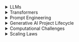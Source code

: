 <details>
<summary>LLMs</summary>

- As the number of parameters within a model increases, so does its demand for memory. This expansion not only necessitates more storage but also enhances the model's capability to tackle increasingly complex tasks.

- The input text provided to a Large Language Model (LLM) is referred to as a prompt. The available memory or capacity allocated for this prompt is known as the context window. Generally, the context window can accommodate several thousand words, although its size varies across different models. The text generated by the model is termed a completion, and the process of employing the model to produce text is identified as inference.

### Collection of the Base LLMs
 - GPT
 - BLOOM
 - LLaMa
 - FLAN-T5
 - PaLM 
 - BERT

</details>

<details>
<summary>Transformers</summary>

- Transformers over RNNs: Transformers improve upon RNNs by efficiently processing all words in a sentence simultaneously, enabling better performance in natural language tasks.
- Self-Attention Mechanism: Enables the model to understand the context and relevance of each word in relation to every other word in the input, regardless of their position, significantly enhancing language understanding and generation capabilities.
- Encoder-Decoder Architecture: The transformer model is split into two parts: the encoder, which processes the input text, and the decoder, which generates the output text. These components share a number of similarities and work in conjunction.
- Tokenization: Text must be converted into tokens, representing either whole words or parts of words, which are then used by the model for processing. The choice of tokenizer affects the model's understanding and generation of text.  In general, word are used as tokens.
- Embedding Layer: Maps each token to a high-dimensional vector space, allowing the model to capture the meaning and context of each token. Positional encodings are added to maintain word order. In original transformer paper, the vector size is 512. The vector weights of the embeddings are updated through backpropagation.
- Multi-Headed Self-Attention: A key feature where multiple sets of attention weights (heads) learn different aspects of the language independently. This allows the model to focus on various relationships within the text simultaneously. The weights of the self-attention mechanism—including those for each head are randomly initialized. 
- Feed-Forward Network: Processes the output from the self-attention mechanism, resulting in logits that represent the probability scores for each possible word in the dictionary(tokens). 
- Softmax Layer: Normalizes the logits into a probability distribution over all words in the vocabulary, with the highest probability indicating the most likely next word. 

### Different Types of Transformer Models

1. **Encoder-only Models** (e.g., BERT, RoBERTa)
   - **Use Cases**: Ideal for classification tasks, such as sentiment analysis.
   - **Pre-training Method**: Masked Language Modeling (MLM).
   - **Objective**: Denoising objective to predict masked tokens and reconstruct the original sentence.
   - **Features**: Builds bi-directional representations of the input sequence, understanding the full context around each token.

2. **Encoder-decoder Models** (e.g., BART, T5)
   - **Use Cases**: Suitable for sequence-to-sequence tasks like translation, summarization, and question-answering.
   - **Pre-training Method**: Span Corruption.
   - **Objective**: The encoder masks random sequences of input tokens replaced by a unique Sentinel token. The decoder's task is to reconstruct the masked token sequences auto-regressively.
   - **Features**: Utilizes both the encoder and decoder components of the original transformer architecture. Sentinel tokens do not correspond to any actual word but are placeholders for masked sequences.

3. **Decoder-only Models** (e.g., GPT series, BLOOM, Jurassic, LLaMA)
   - **Use Cases**: Primarily used for text generation. Larger models demonstrate strong zero-shot inference abilities for a range of tasks.
   - **Pre-training Method**: Causal Language Modeling.
   - **Objective**: Predict the next token based on the previous sequence of tokens, focusing on autoregressive training.
   - **Features**: Employs the decoder component of the original architecture, enabling unidirectional context. Models are trained to build a statistical representation of language by learning to predict the next word.

### End-to-end process of the transformers (Translation)

1. Tokenization of input words with the same tokenizer used in network training.
2. Tokens fed into the encoder, passing through the embedding layer and multi-headed attention layers.
3. Encoder outputs, a deep representation of the input sequence's structure and meaning, fed into the decoder.
4. Start of sequence token triggers the decoder to predict the next token, based on encoder-provided context.
5. Decoder outputs pass through its feed-forward network and softmax output layer to predict tokens until an end-of-sequence token is reached.
6. The process concludes with detokenizing the final sequence of tokens into the output sentence.

</details>

<details>
<summary>Prompt Engineering</summary>

## Main Points

### Key Terms:
- **Prompt**: Input text for the model.
- **Inference**: Generating text with the model.
- **Completion**: The model's output text.
- **Context Window**: Memory limit for the prompt.

### Prompt Engineering:
Refining the prompt to improve outcomes, utilizing strategies like in-context learning to guide the model with examples.

### Inference Types:
- **Zero-Shot**: No examples given; larger models often excel.
- **One-Shot/Few-Shot**: Including one or a few examples to help smaller models grasp and perform tasks.

### Model Performance:
Performance varies with model size; larger models better generalize tasks through zero-shot inference, while smaller models might need more specific guidance. When adding examples doesn't suffice, consider fine-tuning the model with additional data.

### Choosing a Model:
Test different models to find the right fit for your task, and adjust settings to fine-tune completions.

## Methods and Configuration Parameters for Next-Word Generation:

- **Configuration Parameters (at inference time)**: Influence output by controlling aspects like the maximum number of tokens and creativity.
  - Examples include limiting the number of tokens (max new tokens) and adjusting the output's creativity.

- **Max New Tokens**: Sets a limit on how many tokens the model will generate, effectively capping the output length.

- **Softmax Layer Output**: Represents a probability distribution across all possible words, guiding the model in next-word selection.

### Decoding Strategies:

- **Greedy Decoding**: Chooses the highest probability word each time. Simple but prone to repetition.

- **Random Sampling**: Introduces variability by selecting words based on their probability, reducing repetitiveness but may lead to off-topic generations.

- **Top K Sampling**: Limits selection to the top K most probable tokens, balancing randomness and sensibility.

- **Top P Sampling (Nucleus Sampling)**: Chooses from a subset of tokens whose cumulative probability is under a threshold (P), aiming for sensible yet varied output.

- **Temperature**: Adjusts the probability distribution's shape to control randomness. Higher temperatures increase randomness, while lower temperatures make choices more predictable.

### Key Points for configuration of inference:

- Different methods and parameters allow for fine-tuning the model's behavior during text generation, balancing between creativity and coherence.
- Parameters like `max new tokens`, sampling strategies (`top k`, `top p`), and `temperature` provide tools to adjust the model's output during inference.
- The choice of strategy and parameter settings can significantly influence the model's output quality and relevance to the task at hand.

</details>

<details>
<summary>Generative AI Project Lifecycle</summary>

- Consider choosing between using pre-existing models or pre-training custom models.
- Guidance on model customization and fine-tuning for specific data or tasks.

### 1. Define the Scope
- **Crucial Step**: Narrowly and accurately define the project scope.
- **Model Considerations**: Decide the function of the LLM based on the task complexity and specificity.

### 2. Choose Your Model
- **Decision Point**: Opt between training a model from scratch or leveraging an existing model.
- **Feasibility Assessment**: Considerations and rules of thumb for model training or adaptation will be discussed.

### 3. Assess and Train
- **Performance Assessment**: Evaluate the model's initial performance for your specific use case.
- **Prompt Engineering vs. Fine-Tuning**: Start with in-context learning; move to fine-tuning if necessary.

### 4. Adapt and Align
- **Behavioral Alignment**: Ensure the model's outputs align with human preferences using techniques like reinforcement learning with human feedback.
- **Iterative Evaluation**: Continuously evaluate and adjust model performance and alignment through iterative training and prompt engineering.

### 5. Deployment
- **Integration and Optimization**: Deploy the optimized model within your application infrastructure for efficient use of compute resources.
- **User Experience**: Focus on providing the best possible experience for application users.

### 6. Address Limitations
- **Overcoming LLM Limitations**: Learn techniques to mitigate inherent LLM challenges, like inventing information or limited reasoning capabilities.

### Model Selection and Evaluation:

- Exploration of the various large language model options available, both open-source and proprietary.
- Criteria for evaluating and selecting the most suitable model for a project's needs.

### Model Size and Capability:

- Discussion on the relationship between model size (e.g., parameter count) and its capabilities.
- Insights into when large models are necessary versus when smaller models can be equally effective.
- Examples of specific use cases that may not require the largest models for successful implementation.

</details>

<details>
<summary>Computational Challenges</summary>

Training Large Language Models (LLMs) is highly memory-intensive. Efficient memory management is crucial due to the massive number of parameters involved. This document summarizes the key aspects of memory requirements and strategies for optimizing memory usage during the training of LLMs.

### Memory Requirements for LLMs

- **Storing Model Weights**: A single parameter in a model, represented as a 32-bit float, requires four bytes of memory. Consequently, storing one billion parameters necessitates approximately 4 GB of GPU RAM just for the model weights.

### Additional Memory Needs During Training

- **Training Overheads**: Additional components such as the Adam optimizer states, gradients, activations, and temporary variables significantly increase memory requirements. For a one billion parameter model, the memory needed can be approximately 24 GB of GPU RAM, which is about 6 times the memory required just for storing the model weights.

### Quantization: A Strategy to Reduce Memory Usage

- **What is Quantization?**: Quantization involves reducing the precision of the model weights from 32-bit floating-point numbers to lower precision formats like 16-bit (FP16 or BFLOAT16) or even 8-bit integers (int8). This reduces the memory footprint significantly.

- **FP32 vs. FP16 vs. BFLOAT16**:
  - **FP32 (32-bit Full Precision)**: Uses 1 bit for the sign, 8 bits for the exponent, and 23 bits for the fraction (mantissa).
  - **FP16 (16-bit Half Precision)**: Reduces the exponent to 5 bits and the fraction to 10 bits, cutting the memory requirement in half compared to FP32.
  - **BFLOAT16**: Maintains the 8-bit exponent of FP32 but reduces the fraction to 7 bits, offering a balance between dynamic range and memory efficiency.

### Challenges with Large Models

- **Scaling Challenges**: As model sizes reach tens or hundreds of billions of parameters, memory requirements become vast, necessitating distributed computing across multiple GPUs.

### Fine-tuning Large Models

- **Memory Considerations**: Fine-tuning involves adjusting pre-trained model parameters for specific tasks, which also demands substantial memory, though less than training from scratch.

</details>

<details>
<summary>Scaling Laws</summary>
# Exploring Model Size, Training Configuration, and Performance

Understanding the relationship between model size, training configuration, and performance is essential for optimizing the training of large language models (LLMs). This section outlines key research findings and concepts relevant to the development and optimization of LLMs.

## Key Concepts and Measures

### Compute Budget
- **Definition**: A critical constraint that includes factors such as the number of GPUs available and the time allocated for model training.
- **Impact**: Determines the scale and feasibility of model training efforts.

### PetaFLOP per Second Day
- **Definition**: A unit measuring the computational resources required, equivalent to one quadrillion floating-point operations per second across a full day.
- **Equivalence**: Roughly corresponds to the output of eight NVIDIA V100 GPUs or two NVIDIA A100 GPUs operating at full efficiency for one day.

## Model Training Insights

### Dataset vs. Model Parameters
- Increasing the size of the training dataset or the number of model parameters can improve performance, within the constraints of the available compute budget.

### Compute Resources for Pre-training
- **Example**: Training large models like GPT-3 (175 billion parameters) necessitates substantial compute resources, approximately 3,700 petaFLOP per second days, in contrast to 100 for T5 XL (3 billion parameters).

### Trade-offs
- Research shows well-defined relationships between dataset size, model size, and compute budget, with performance improvements following a power-law relationship with the compute budget.

## Findings from the Chinchilla Paper

### Overparameterization
- Models like GPT-3 may have more parameters than necessary ("overparameterized") and could benefit from larger training datasets ("undertrained").

### Optimal Training Dataset Size
- **Rule of Thumb**: The optimal size is about 20 times the number of model parameters. For a model with 70 billion parameters, the ideal dataset contains 1.4 trillion tokens.

### Compute Optimal Models
- Smaller models trained on larger datasets can achieve comparable or better performance than larger models trained less optimally.

</details>
